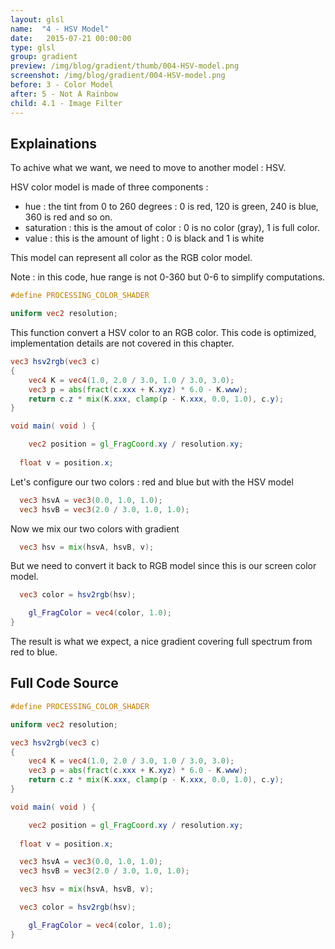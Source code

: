 ```yaml
---
layout: glsl
name:  "4 - HSV Model"
date:   2015-07-21 00:00:00
type: glsl
group: gradient
preview: /img/blog/gradient/thumb/004-HSV-model.png
screenshot: /img/blog/gradient/004-HSV-model.png
before: 3 - Color Model
after: 5 - Not A Rainbow
child: 4.1 - Image Filter
---
```

## Explainations

To achive what we want, we need to move to another model : HSV.

HSV color model is made of three components :
- hue : the tint from 0 to 260 degrees : 0 is red, 120 is green, 240 is blue, 360 is red and so on.
- saturation : this is the amout of color : 0 is no color (gray), 1 is full color.
- value : this is the amount of light : 0 is black and 1 is white

This model can represent all color as the RGB color model.

Note : in this code, hue range is not 0-360 but 0-6 to simplify computations.


``` glsl
#define PROCESSING_COLOR_SHADER

uniform vec2 resolution;

```

This function convert a HSV color to an RGB color.
This code is optimized, implementation details are not covered in this chapter.

``` glsl
vec3 hsv2rgb(vec3 c)
{
    vec4 K = vec4(1.0, 2.0 / 3.0, 1.0 / 3.0, 3.0);
    vec3 p = abs(fract(c.xxx + K.xyz) * 6.0 - K.www);
    return c.z * mix(K.xxx, clamp(p - K.xxx, 0.0, 1.0), c.y);
}

void main( void ) {

	vec2 position = gl_FragCoord.xy / resolution.xy;
	
  float v = position.x;

```

Let's configure our two colors : red and blue but with the HSV model

``` glsl
  vec3 hsvA = vec3(0.0, 1.0, 1.0);
  vec3 hsvB = vec3(2.0 / 3.0, 1.0, 1.0);

```

Now we mix our two colors with gradient

``` glsl
  vec3 hsv = mix(hsvA, hsvB, v);

```

But we need to convert it back to RGB model since this is our screen color model.

``` glsl
  vec3 color = hsv2rgb(hsv);

	gl_FragColor = vec4(color, 1.0);
}
```

The result is what we expect, a nice gradient covering full spectrum from red to blue.

## Full Code Source

``` glsl
#define PROCESSING_COLOR_SHADER

uniform vec2 resolution;

vec3 hsv2rgb(vec3 c)
{
    vec4 K = vec4(1.0, 2.0 / 3.0, 1.0 / 3.0, 3.0);
    vec3 p = abs(fract(c.xxx + K.xyz) * 6.0 - K.www);
    return c.z * mix(K.xxx, clamp(p - K.xxx, 0.0, 1.0), c.y);
}

void main( void ) {

	vec2 position = gl_FragCoord.xy / resolution.xy;
	
  float v = position.x;

  vec3 hsvA = vec3(0.0, 1.0, 1.0);
  vec3 hsvB = vec3(2.0 / 3.0, 1.0, 1.0);

  vec3 hsv = mix(hsvA, hsvB, v);

  vec3 color = hsv2rgb(hsv);

	gl_FragColor = vec4(color, 1.0);
}
```